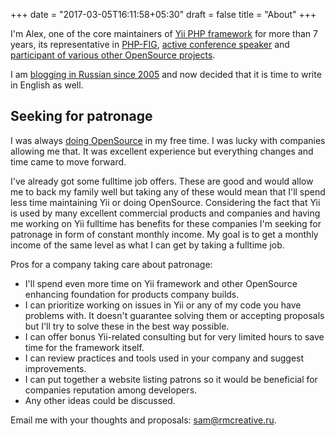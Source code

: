 +++
date = "2017-03-05T16:11:58+05:30"
draft = false
title = "About"
+++

I'm Alex, one of the core maintainers of [Yii PHP framework](http://www.yiiframework.com/)
for more than 7 years, its representative in [PHP-FIG](http://www.php-fig.org/),
[active conference speaker](http://slides.rmcreative.ru/) and [participant of various other
OpenSource projects](https://github.com/samdark/).

I am [blogging in Russian since 2005](http://rmcreative.ru/) and now decided
that it is time to write in English as well.

## Seeking for patronage

I was always [doing OpenSource](https://github.com/samdark) in my free time. I was lucky with companies
allowing me that. It was excellent experience but everything changes and time came to move forward.

I've already got some fulltime job offers. These are good and would allow me to back my family well
but taking any of these would mean that I'll spend less time maintaining Yii or doing OpenSource.
Considering the fact that Yii is used by many excellent commercial products and companies and
having me working on Yii fulltime has benefits for these companies I'm seeking for patronage
in form of constant monthly income. My goal is to get a monthly income of the same level as what
I can get by taking a fulltime job.

Pros for a company taking care about patronage:

- I'll spend even more time on Yii framework and other OpenSource enhancing foundation for
  products company builds.
- I can prioritize working on issues in Yii or any of my code you have problems with.
  It doesn't guarantee solving them or accepting proposals but I'll try to solve these in
  the best way possible.
- I can offer bonus Yii-related consulting but for very limited hours to save time for
  the framework itself.
- I can review practices and tools used in your company and suggest improvements.
- I can put together a website listing patrons so it would be beneficial for companies reputation
  among developers.
- Any other ideas could be discussed.

Email me with your thoughts and proposals: <a href="mailto:sam@rmcreative.ru">sam@rmcreative.ru</a>.
